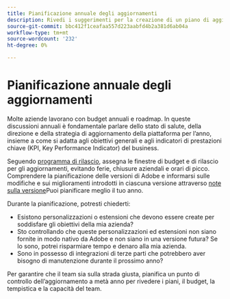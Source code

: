```yaml
---
title: Pianificazione annuale degli aggiornamenti
description: Rivedi i suggerimenti per la creazione di un piano di aggiornamento annuale per il tuo progetto Adobe Commerce o Magenti Open Source.
source-git-commit: bbc412f1ceafaa557d223aabfd4b2a381d6ab04a
workflow-type: tm+mt
source-wordcount: '232'
ht-degree: 0%

---
```



# Pianificazione annuale degli aggiornamenti

Molte aziende lavorano con budget annuali e roadmap. In queste discussioni annuali è fondamentale parlare dello stato di salute, della direzione e della strategia di aggiornamento della piattaforma per l’anno, insieme a come si adatta agli obiettivi generali e agli indicatori di prestazioni chiave (KPI, Key Performance Indicator) del business.

Seguendo [programma di rilascio](https://devdocs.magento.com/release/), assegna le finestre di budget e di rilascio per gli aggiornamenti, evitando ferie, chiusure aziendali e orari di picco. Comprendere la pianificazione delle versioni di Adobe e informarsi sulle modifiche e sui miglioramenti introdotti in ciascuna versione attraverso [note sulla versione](https://devdocs.magento.com/guides/v2.4/release-notes/bk-release-notes.html)Puoi pianificare meglio il tuo anno.

Durante la pianificazione, potresti chiederti:

- Esistono personalizzazioni o estensioni che devono essere create per soddisfare gli obiettivi della mia azienda?
- Sto controllando che queste personalizzazioni ed estensioni non siano fornite in modo nativo da Adobe e non siano in una versione futura? Se lo sono, potrei risparmiare tempo e denaro alla mia azienda.
- Sono in possesso di integrazioni di terze parti che potrebbero aver bisogno di manutenzione durante il prossimo anno?

Per garantire che il team sia sulla strada giusta, pianifica un punto di controllo dell’aggiornamento a metà anno per rivedere i piani, il budget, la tempistica e la capacità del team.
